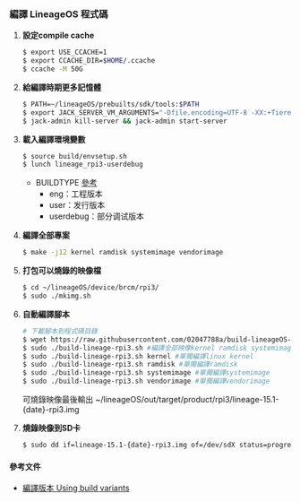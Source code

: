 ### 編譯 LineageOS 程式碼
1. **設定compile cache**
    ```bash
    $ export USE_CCACHE=1
    $ export CCACHE_DIR=$HOME/.ccache
    $ ccache -M 50G
    ```
2. **給編譯時期更多記憶體**
    ```bash
    $ PATH=~/lineageOS/prebuilts/sdk/tools:$PATH
    $ export JACK_SERVER_VM_ARGUMENTS="-Dfile.encoding=UTF-8 -XX:+TieredCompilation -Xmx4g"
    $ jack-admin kill-server && jack-admin start-server
    ```
3. **載入編譯環境變數**
    ```bash
    $ source build/envsetup.sh
    $ lunch lineage_rpi3-userdebug
    ```
    - BUILDTYPE [參考](https://source.android.com/setup/build/building#choose-a-target)
       - eng：工程版本 
       - user：发行版本
       - userdebug：部分调试版本

4. **編譯全部專案**
    ```bash
    $ make -j12 kernel ramdisk systemimage vendorimage
    ```
5. **打包可以燒錄的映像檔**
    ```bash
    $ cd ~/lineageOS/device/brcm/rpi3/
    $ sudo ./mkimg.sh
    ```
6. **自動編譯腳本**
    ```bash
    # 下載腳本到程式碼目錄
    $ wget https://raw.githubusercontent.com/02047788a/build-lineageOS-rpi3/master/build-lineage-rpi3.sh -O ~/lineageOS/build-lineage-rpi3.sh
    $ sudo ./build-lineage-rpi3.sh #編譯全部映像kernel ramdisk systemimage vendorimage
    $ sudo ./build-lineage-rpi3.sh kernel #單獨編譯linux kernel
    $ sudo ./build-lineage-rpi3.sh ramdisk #單獨編譯ramdisk
    $ sudo ./build-lineage-rpi3.sh systemimage #單獨編譯systemimage
    $ sudo ./build-lineage-rpi3.sh vendorimage #單獨編譯vendorimage
    ```
    可燒錄映像最後輸出
    ~/lineageOS/out/target/product/rpi3/lineage-15.1-{date}-rpi3.img
7. **燒錄映像到SD卡**
    ```bash
    $ sudo dd if=lineage-15.1-{date}-rpi3.img of=/dev/sdX status=progress bs=4M
    ```

#### 參考文件
- [編譯版本 Using build variants](https://source.android.com/setup/develop/new-device#build-variants)